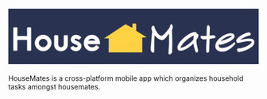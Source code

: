 <img src="./src/assets/HouseMatesPNGLogo_long.png"
     alt="Logo"
     style= "margin: 10px auto 20px; display: block;"     
/>

HouseMates is a cross-platform mobile app which organizes household tasks
amongst housemates.
